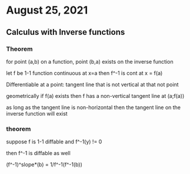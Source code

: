 # August 25, 2021

## Calculus with Inverse functions

### Theorem

for point (a,b) on a function, point (b,a) exists on the inverse function

let f be 1-1 function
continuous at x=a
then f^-1 is cont at x = f(a)

Differentiable at a point: tangent line that is not vertical at that not point

geometrically if f(a) exists then f has a non-vertical tangent line at (a;f(a))

as long as the tangent line is non-horizontal then the tangent line on the inverse function will exist

### theorem

suppose f is 1-1 diffable and f^-1(y) != 0

then f^-1 is diffable as well

(f^-1)^slope*(b) = 1/f^-1(f^-1(b))
